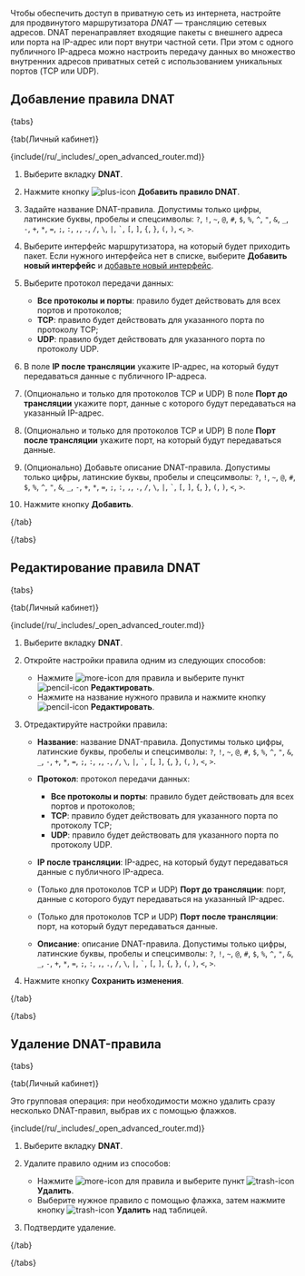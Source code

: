 Чтобы обеспечить доступ в приватную сеть из интернета, настройте для продвинутого маршрутизатора _DNAT_ — трансляцию сетевых адресов. DNAT перенаправляет входящие пакеты с внешнего адреса или порта на IP-адрес или порт внутри частной сети. При этом с одного публичного IP-адреса можно настроить передачу данных во множество внутренних адресов приватных сетей с использованием уникальных портов (TCP или UDP).

## Добавление правила DNAT

{tabs}

{tab(Личный кабинет)}

{include(/ru/_includes/_open_advanced_router.md)}

1. Выберите вкладку **DNAT**.
1. Нажмите кнопку ![plus-icon](/ru/assets/plus-icon.svg "inline") **Добавить правило DNAT**.
1. Задайте название DNAT-правила. Допустимы только цифры, латинские буквы, пробелы и спецсимволы: `?`, `!`, `~`, `@`, `#`, `$`, `%`, `^`, `"`, `&`, `_`, `-`, `+`, `*`, `=`, `;`, `:`, `,`, `.`, `/`, `\`, `|`, `` ` ``, `[`, `]`, `{`, `}`, `(`, `)`, `<`, `>`.
1. Выберите интерфейс маршрутизатора, на который будет приходить пакет. Если нужного интерфейса нет в списке, выберите **Добавить новый интерфейс** и [добавьте новый интерфейс](../manage-interfaces#add).
1. Выберите протокол передачи данных:

   - **Все протоколы и порты**: правило будет действовать для всех портов и протоколов;
   - **TCP**: правило будет действовать для указанного порта по протоколу TCP;
   - **UDP**: правило будет действовать для указанного порта по протоколу UDP.

1. В поле **IP после трансляции** укажите IP-адрес, на который будут передаваться данные с публичного IP-адреса.
1. (Опционально и только для протоколов TCP и UDP) В поле **Порт до трансляции** укажите порт, данные с которого будут передаваться на указанный IP-адрес.
1. (Опционально и только для протоколов TCP и UDP) В поле **Порт после трансляции** укажите порт, на который будут передаваться данные.
1. (Опционально) Добавьте описание DNAT-правила. Допустимы только цифры, латинские буквы, пробелы и спецсимволы: `?`, `!`, `~`, `@`, `#`, `$`, `%`, `^`, `"`, `&`, `_`, `-`, `+`, `*`, `=`, `;`, `:`, `,`, `.`, `/`, `\`, `|`, `` ` ``, `[`, `]`, `{`, `}`, `(`, `)`, `<`, `>`.
1. Нажмите кнопку **Добавить**.

{/tab}

{/tabs}

## Редактирование правила DNAT

{tabs}

{tab(Личный кабинет)}

{include(/ru/_includes/_open_advanced_router.md)}

1. Выберите вкладку **DNAT**.
1. Откройте настройки правила одним из следующих способов:

   - Нажмите ![more-icon](/ru/assets/more-icon.svg "inline") для правила и выберите пункт ![pencil-icon](/ru/assets/pencil-icon.svg "inline") **Редактировать**.
   - Нажмите на название нужного правила и нажмите кнопку ![pencil-icon](/ru/assets/pencil-icon.svg "inline") **Редактировать**.

1. Отредактируйте настройки правила:

   - **Название**: название DNAT-правила. Допустимы только цифры, латинские буквы, пробелы и спецсимволы: `?`, `!`, `~`, `@`, `#`, `$`, `%`, `^`, `"`, `&`, `_`, `-`, `+`, `*`, `=`, `;`, `:`, `,`, `.`, `/`, `\`, `|`, `` ` ``, `[`, `]`, `{`, `}`, `(`, `)`, `<`, `>`.
   - **Протокол**: протокол передачи данных:

      - **Все протоколы и порты**: правило будет действовать для всех портов и протоколов;
      - **TCP**: правило будет действовать для указанного порта по протоколу TCP;
      - **UDP**: правило будет действовать для указанного порта по протоколу UDP.
   - **IP после трансляции**: IP-адрес, на который будут передаваться данные с публичного IP-адреса.
   - (Только для протоколов TCP и UDP) **Порт до трансляции**: порт, данные с которого будут передаваться на указанный IP-адрес.
   - (Только для протоколов TCP и UDP) **Порт после трансляции**: порт, на который будут передаваться данные.
   - **Описание**: описание DNAT-правила. Допустимы только цифры, латинские буквы, пробелы и спецсимволы: `?`, `!`, `~`, `@`, `#`, `$`, `%`, `^`, `"`, `&`, `_`, `-`, `+`, `*`, `=`, `;`, `:`, `,`, `.`, `/`, `\`, `|`, `` ` ``, `[`, `]`, `{`, `}`, `(`, `)`, `<`, `>`.
1. Нажмите кнопку **Сохранить изменения**.

{/tab}

{/tabs}

## Удаление DNAT-правила

{tabs}

{tab(Личный кабинет)}

Это групповая операция: при необходимости можно удалить сразу несколько DNAT-правил, выбрав их с помощью флажков.

{include(/ru/_includes/_open_advanced_router.md)}

1. Выберите вкладку **DNAT**.
1. Удалите правило одним из способов:

   - Нажмите ![more-icon](/ru/assets/more-icon.svg "inline") для правила и выберите пункт ![trash-icon](/ru/assets/trash-icon.svg "inline") **Удалить**.
   - Выберите нужное правило с помощью флажка, затем нажмите кнопку ![trash-icon](/ru/assets/trash-icon.svg "inline") **Удалить** над таблицей.
1. Подтвердите удаление.

{/tab}

{/tabs}
